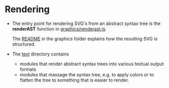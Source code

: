 # Rendering

- The entry point for rendering SVG's from an abstract syntax tree is the
  **renderAST** function in [graphics/renderast.js](graphics/renderast.js).

  The [README](graphics) in the graphics folder explains how the resulting
  SVG is structured.

- The [text](text) directory contains
  - modules that render abstract syntax trees into various textual output
    formats
  - modules that massage the syntax tree, e.g. to apply colors
    or to flatten the tree to something that is easier to render.
